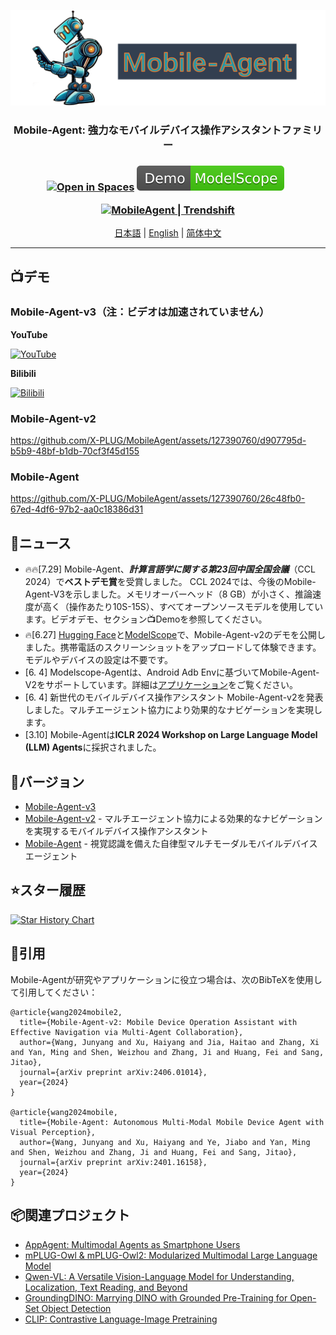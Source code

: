 ![](assets/logo.png?v=1&type=image)
<div align="center">
<h3>Mobile-Agent: 強力なモバイルデバイス操作アシスタントファミリー<h3>
<div align="center">
	<a href="https://huggingface.co/spaces/junyangwang0410/Mobile-Agent"><img src="https://huggingface.co/datasets/huggingface/badges/raw/main/open-in-hf-spaces-sm-dark.svg" alt="Open in Spaces"></a>
	<a href="https://modelscope.cn/studios/wangjunyang/Mobile-Agent-v2"><img src="assets/Demo-ModelScope-brightgreen.svg" alt="Demo ModelScope"></a>
  <a href="https://arxiv.org/abs/2401.16158"><img src="https://img.shields.io/badge/Arxiv-2401.16158-b31b1b.svg?logo=arXiv" alt=""></a>
  <a href="https://arxiv.org/abs/2406.01014 "><img src="https://img.shields.io/badge/Arxiv-2406.01014-b31b1b.svg?logo=arXiv" alt=""></a>
</div>
<p align="center">
<a href="https://trendshift.io/repositories/7423" target="_blank"><img src="https://trendshift.io/api/badge/repositories/7423" alt="MobileAgent | Trendshift" style="width: 250px; height: 55px;" width="250" height="55"/></a>
</p>
</div>

<div align="center">
<a href="README_ja.md">日本語</a> | <a href="README.md">English</a> | <a href="README_zh.md">简体中文</a>
<hr>
</div>
<!--
日本語 | [English](README.md) | [简体中文](README_zh.md)
<hr>
-->

## 📺デモ

### Mobile-Agent-v3（注：ビデオは加速されていません）
**YouTube**

[![YouTube](https://img.youtube.com/vi/EMbIpzqJld0/0.jpg)](https://www.youtube.com/watch?v=EMbIpzqJld0)

**Bilibili**

[![Bilibili](https://img.youtube.com/vi/EMbIpzqJld0/0.jpg)](https://www.bilibili.com/video/BV1pPvyekEsa/?share_source=copy_web&vd_source=47ffcd57083495a8965c8cdbe1a751ae)

### Mobile-Agent-v2
https://github.com/X-PLUG/MobileAgent/assets/127390760/d907795d-b5b9-48bf-b1db-70cf3f45d155

### Mobile-Agent
https://github.com/X-PLUG/MobileAgent/assets/127390760/26c48fb0-67ed-4df6-97b2-aa0c18386d31


## 📢ニュース
* 🔥🔥[7.29] Mobile-Agent、***計算言語学に関する第23回中国全国会議***（CCL 2024）で**ベストデモ賞**を受賞しました。 CCL 2024では、今後のMobile-Agent-V3を示しました。メモリオーバーヘッド（8 GB）が小さく、推論速度が高く（操作あたり10S-15S）、すべてオープンソースモデルを使用しています。ビデオデモ、セクション📺Demoを参照してください。
* 🔥[6.27] [Hugging Face](https://huggingface.co/spaces/junyangwang0410/Mobile-Agent)と[ModelScope](https://modelscope.cn/studios/wangjunyang/Mobile-Agent-v2)で、Mobile-Agent-v2のデモを公開しました。携帯電話のスクリーンショットをアップロードして体験できます。モデルやデバイスの設定は不要です。
* [6. 4] Modelscope-Agentは、Android Adb Envに基づいてMobile-Agent-V2をサポートしています。詳細は[アプリケーション](https://github.com/modelscope/modelscope-agent/tree/master/apps/mobile_agent)をご覧ください。
* [6. 4] 新世代のモバイルデバイス操作アシスタント Mobile-Agent-v2を発表しました。マルチエージェント協力により効果的なナビゲーションを実現します。
* [3.10] Mobile-Agentは**ICLR 2024 Workshop on Large Language Model (LLM) Agents**に採択されました。

## 📱バージョン
* [Mobile-Agent-v3](Mobile-Agent-v3/README.md)
* [Mobile-Agent-v2](Mobile-Agent-v2/README_ja.md) - マルチエージェント協力による効果的なナビゲーションを実現するモバイルデバイス操作アシスタント
* [Mobile-Agent](Mobile-Agent/README_ja.md) - 視覚認識を備えた自律型マルチモーダルモバイルデバイスエージェント

## ⭐スター履歴
[![Star History Chart](https://api.star-history.com/svg?repos=X-PLUG/MobileAgent&type=Date)](https://star-history.com/#X-PLUG/MobileAgent&Date)

## 📑引用
Mobile-Agentが研究やアプリケーションに役立つ場合は、次のBibTeXを使用して引用してください：
```
@article{wang2024mobile2,
  title={Mobile-Agent-v2: Mobile Device Operation Assistant with Effective Navigation via Multi-Agent Collaboration},
  author={Wang, Junyang and Xu, Haiyang and Jia, Haitao and Zhang, Xi and Yan, Ming and Shen, Weizhou and Zhang, Ji and Huang, Fei and Sang, Jitao},
  journal={arXiv preprint arXiv:2406.01014},
  year={2024}
}

@article{wang2024mobile,
  title={Mobile-Agent: Autonomous Multi-Modal Mobile Device Agent with Visual Perception},
  author={Wang, Junyang and Xu, Haiyang and Ye, Jiabo and Yan, Ming and Shen, Weizhou and Zhang, Ji and Huang, Fei and Sang, Jitao},
  journal={arXiv preprint arXiv:2401.16158},
  year={2024}
}
```

## 📦関連プロジェクト
* [AppAgent: Multimodal Agents as Smartphone Users](https://github.com/mnotgod96/AppAgent)
* [mPLUG-Owl & mPLUG-Owl2: Modularized Multimodal Large Language Model](https://github.com/X-PLUG/mPLUG-Owl)
* [Qwen-VL: A Versatile Vision-Language Model for Understanding, Localization, Text Reading, and Beyond](https://github.com/QwenLM/Qwen-VL)
* [GroundingDINO: Marrying DINO with Grounded Pre-Training for Open-Set Object Detection](https://github.com/IDEA-Research/GroundingDINO)
* [CLIP: Contrastive Language-Image Pretraining](https://github.com/openai/CLIP)
